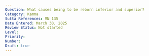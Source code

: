 ```yaml
---
Question: What causes being to be reborn inferior and superior?
Category: Kamma
Sutta References: MN 135
Date Entered: March 30, 2025
Review Status: Not started
Level: 
Priority: 
Number: 
Draft: true
---
```

